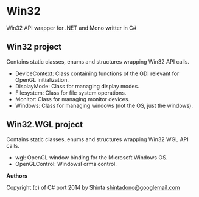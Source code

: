 Win32
=====

Win32 API wrapper for .NET and Mono writter in C#

Win32 project
-------------
Contains static classes, enums and structures wrapping Win32 API calls.
* DeviceContext: Class containing functions of the GDI relevant for OpenGL initialization.
* DisplayMode: Class for managing display modes.
* Filesystem: Class for file system operations.
* Monitor: Class for managing monitor devices.
* Windows: Class for managing windows (not the OS, just the windows).


Win32.WGL project
-----------------
Contains static classes, enums and structures wrapping Win32 WGL API calls.
* wgl: OpenGL window binding for the Microsoft Windows OS.
* OpenGLControl: WindowsForms control.

**Authors**

Copyright (c) of C# port 2014 by Shinta <shintadono@googlemail.com>

